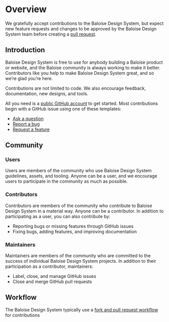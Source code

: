# Overview

We gratefully accept contributions to the Baloise Design System, but expect new feature requests and changes to be approved by the Baloise Design System team before creating a [pull request](https://github.com/baloise/design-system/pulls).

## Introduction

Baloise Design System is free to use for anybody building a Baloise product or website, and the Baloise community is always working to make it better. Contributors like you help to make Baloise Design System great, and so we’re glad you’re here.

Contributions are not limited to code. We also encourage feedback, documentation, new designs, and tools.

All you need is a [public GitHub account](https://github.com/) to get started. Most contributions begin with a GitHub issue using one of these templates:

- [Ask a question](https://github.com/baloise/design-system/issues/new?assignees=&labels=question&template=question.md)
- [Report a bug](https://github.com/baloise/design-system/issues/new?assignees=&labels=bug&template=bug-report.md&title=)
- [Request a feature](https://github.com/baloise/design-system/issues/new?assignees=&labels=enhancement&template=feature-request.md&title=)

## Community

### Users

Users are members of the community who use Baloise Design System guidelines, assets, and tooling. Anyone can be a user, and we encourage users to participate in the community as much as possible.

### Contributors

Contributors are members of the community who contribute to Baloise Design System in a material way. Anyone can be a contributor. In addition to participating as a user, you can also contribute by:

- Reporting bugs or missing features through GitHub issues
- Fixing bugs, adding features, and improving documentation

### Maintainers

Maintainers are members of the community who are committed to the success of individual Baloise Design System projects. In addition to their participation as a contributor, maintainers:

- Label, close, and manage GitHub issues
- Close and merge GitHub pull requests

## Workflow

The Baloise Design System typically use a [fork and pull request workflow](https://docs.github.com/en/get-started/quickstart/contributing-to-projects) for contributions
